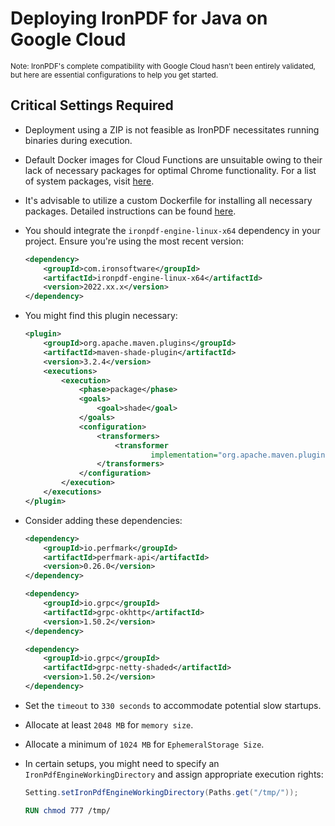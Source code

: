 # Deploying IronPDF for Java on Google Cloud

<small>Note: IronPDF's complete compatibility with Google Cloud hasn't been entirely validated, but here are essential configurations to help you get started.</small>

## Critical Settings Required

* Deployment using a ZIP is not feasible as IronPDF necessitates running binaries during execution.
* Default Docker images for Cloud Functions are unsuitable owing to their lack of necessary packages for optimal Chrome functionality. For a list of system packages, visit [here](https://cloud.google.com/functions/docs/reference/system-packages).
* It's advisable to utilize a custom Dockerfile for installing all necessary packages. Detailed instructions can be found [here](https://ironpdf.com/how-to/linux/).
* You should integrate the `ironpdf-engine-linux-x64` dependency in your project. Ensure you're using the most recent version:
  
    ```xml
    <dependency>
        <groupId>com.ironsoftware</groupId>
        <artifactId>ironpdf-engine-linux-x64</artifactId>
        <version>2022.xx.x</version>
    </dependency>
    ```

* You might find this plugin necessary:

    ```xml
    <plugin>
        <groupId>org.apache.maven.plugins</groupId>
        <artifactId>maven-shade-plugin</artifactId>
        <version>3.2.4</version>
        <executions>
            <execution>
                <phase>package</phase>
                <goals>
                    <goal>shade</goal>
                </goals>
                <configuration>
                    <transformers>
                        <transformer
                                implementation="org.apache.maven.plugins.shade.resource.ServicesResourceTransformer"/>
                    </transformers>
                </configuration>
            </execution>
        </executions>
    </plugin>
    ```

* Consider adding these dependencies:

    ```xml
    <dependency>
        <groupId>io.perfmark</groupId>
        <artifactId>perfmark-api</artifactId>
        <version>0.26.0</version>
    </dependency>

    <dependency>
        <groupId>io.grpc</groupId>
        <artifactId>grpc-okhttp</artifactId>
        <version>1.50.2</version>
    </dependency>

    <dependency>
        <groupId>io.grpc</groupId>
        <artifactId>grpc-netty-shaded</artifactId>
        <version>1.50.2</version>
    </dependency>
    ```

* Set the `timeout` to `330 seconds` to accommodate potential slow startups.
* Allocate at least `2048 MB` for `memory size`.
* Allocate a minimum of `1024 MB` for `EphemeralStorage Size`.
* In certain setups, you might need to specify an `IronPdfEngineWorkingDirectory` and assign appropriate execution rights:

    ```java
    Setting.setIronPdfEngineWorkingDirectory(Paths.get("/tmp/"));
    ```

    ```Dockerfile
    RUN chmod 777 /tmp/
    ```